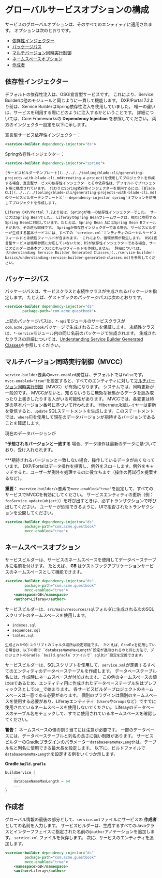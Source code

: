# グローバルサービスオプションの構成

サービスのグローバルオプションは、そのすべてのエンティティに適用されます。 オプションは次のとおりです。

* [依存性インジェクター](#dependency-injector)
* [パッケージパス](#package-path)
* [マルチバージョン同時実行制御](#multiversion-concurrency-control-mvcc)
* [ネームスペースオプション](#namespace-options)
* [作成者](#author)

## 依存性インジェクター

デフォルトの依存性注入は、OSGi宣言型サービスです。 これにより、Service Builderは他のモジュールと同じように一貫して機能します。 DXP/Portal 7.2より前は、Service BuilderはSpring依存性注入を使用していました。 唯一の違いは、サービスを利用する際にどのように注入するかということです。 詳細については、Core Frameworks</a>の **Dependency Injection** を参照してください。 両方のインジェクター設定を以下に示します。

宣言型サービス依存性インジェクター：

```xml
<service-builder dependency-injector="ds">
```

Spring依存性インジェクター：

```xml
<service-builder dependency-injector="spring">
```

```{important}
[サービスビルダーテンプレート](../../../tooling/blade-cli/generating-projects-with-blade-cli.md#creating-a-project)を使用してプロジェクトを作成する場合、宣言型サービスの依存性インジェクターとその依存性は、デフォルトでプロジェクト用に構成されています。 代わりにSpring依存性インジェクターを使用するには、[Blade CLI](../../../tooling/blade-cli/generating-projects-with-blade-cli.md)のサービスビルダーテンプレートと`--dependency-injector spring`オプションを使用してプロジェクトを作成します。 
```

```{note}
Liferay DXP/Portal 7.2より前は、Springが唯一の依存性インジェクターでした。 サービスはSpring Beanでした。 LiferayのSpring Beanフレームワークは、相互に参照するSpring Beanに対応しています。たとえば、Spring Bean AにはSpring Bean Bフィールドがあり、その逆も同様です。 Springが依存性インジェクターである場合、サービスビルダーが生成する基本サービスには、すべての `service.xml`エンティティのローカルサービスフィールドと永続性フィールドが含まれます。 これにより、循環参照が発生します。 OSGi宣言型サービスは循環参照に対応していないため、DSが依存性インジェクターである場合、サービスビルダーは基本クラスにこれらのフィールドを作成しません。 詳細については、[Understanding Service Builder Generated Classes](../service-builder-basics/understanding-service-builder-generated-classes.md)を参照してください。
```

## パッケージパス

パッケージパスは、サービスクラスと永続性クラスが生成されるパッケージを指定します。 たとえば、ゲストブックのパッケージパスは次のとおりです。

```xml
<service-builder dependency-injector="ds"
        package-path="com.acme.guestbook">
```

上記のパッケージパスは、`*-api`モジュールのサービスクラスが`com.acme.guestbook`パッケージで生成されることを保証します。 永続性クラスは、`*-service`モジュール内の同じ名前のパッケージで生成されます。 生成されたクラスの詳細については、[Understanding Service Builder Generated Classes](../service-builder-basics/understanding-service-builder-generated-classes.md)を参照してください。

## マルチバージョン同時実行制御（MVCC）

`service-builder`要素の`mvcc-enabled`属性は、デフォルトでは`false`です。 `mvcc-enabled="true"`を設定すると、すべてのエンティティに対して[マルチバージョン同時実行制御](https://en.wikipedia.org/wiki/Multiversion_concurrency_control)（MVCC）が有効になります。 システムでは、同時更新が一般的です。 MVCCがないと、知らないうちに無効な状態からデータを読み取ったり上書きしたりする人がいる可能性があります。 MVCCでは、各変更は特定の基本バージョン番号に基づいて行われます。 Hibernate永続レイヤーは更新を受信すると、`update` SQLステートメントを生成します。このステートメントでは、`where`句を使用して現在のデータバージョンが期待するバージョンであることを確認します。

現在のデータバージョンが

***予想されるバージョンと一致する** 場合、データ操作は最新のデータに基づいており、受け入れられます。

***期待されるバージョンと一致しない場合、操作しているデータが古くなっています。  DXP/Portalはデータ操作を拒否し、例外をスローします。例外をキャッチすると、ユーザーが例外を処理するのに役立ちます（操作の再試行を提案するなど）。</p></li> </ul>

**重要：** `<service-builder/>`要素で`mvcc-enabled="true"`を設定して、すべてのサービスでMVCCを有効にしてください。 サービスエンティティの更新（例：`fooService.update(object)`）を呼び出すときは、必ずトランザクションで呼び出してください。 ユーザーが処理できるように、UIで拒否されたトランザクションを公開してください。

```xml
<service-builder dependency-injector="ds"
         package-path="com.acme.guestbook"
         mvcc-enabled="true">
```

## ネームスペースオプション

サービスビルダーは、サービスのネームスペースを使用してデータベーステーブルに名前を付けます。 たとえば、 **GB** はゲストブックアプリケーションサービスのネームスペースとして機能できます。

```xml
<service-builder dependency-injector="ds"
         package-path="com.acme.guestbook"
         mvcc-enabled="true">
    <namespace>GB</namespace>
    <author>Liferay</author>
```

サービスビルダーは、`src/main/resources/sql`フォルダに生成される次のSQLスクリプトのネームスペースを使用します。

* `indexes.sql`
* `sequences.sql`
* `tables.sql`

```{note}
生成されたSQLスクリプトのフォルダ場所は設定可能です。 たとえば、Gradleを使用している場合は、以下の例で `databaseNameMaxLength`設定が適用されるのと同じ方法で、プロジェクトのGradle `build.gradle`ファイルで` sqlDir`設定を定義できます。 
```

サービスビルダーは、SQLスクリプトを使用して、`service.xml`が定義するすべてのエンティティのデータベーステーブルを作成します。 データベーステーブル名には、作成時にネームスペースが付加されます。 この例のネームスペースの値は`GB`であるため、エンティティ用に作成されたデータベーステーブル名はプレフィックスとして`GB__`で始まります。 各サービスビルダープロジェクトのネームスペースは一意である必要があります。 個別のプラグインは個別のネームスペースを使用する必要があり、Liferayエンティティ（`Users`や`Groups`など）ですでに使用されているネームスペースを使用しないでください。 Liferayのデータベースのテーブル名をチェックして、すでに使用されているネームスペースを確認してください。

**警告：** ネームスペースの値の割り当てには注意が必要です。 一部のデータベースには、データベーステーブルと列名の長さに強い制限があります。 サービスビルダーの[Gradleプラグイン](https://github.com/liferay/liferay-portal/tree/[$LIFERAY_LEARN_PORTAL_GIT_TAG$]/modules/sdk/gradle-plugins-service-builder)のパラメーター`databaseNameMaxLength`は、テーブル名と列名に使用できる最大長を設定します。 以下に、ビルドファイルで`databaseNameMaxLength`を設定する例をいくつか示します。

**Gradle `build.gradle`**

```groovy
buildService {
    ...
    databaseNameMaxLength = 64
    ...
}
```

## 作成者

グローバル情報の最後の部分として、`service.xml`ファイルにサービスの **作成者** としての名前を入力します。 サービスビルダーは、生成するすべてのJavaクラスとインターフフェイスに指定された名前の`@author`アノテーションを追加します。  `service.xml` ファイルを保存します。 次に、サービスのエンティティを追加します。

```xml
<service-builder dependency-injector="ds"
         package-path="com.acme.guestbook"
         mvcc-enabled="true">
    <namespace>GB</namespace>
    <author>Liferay</author>
```
